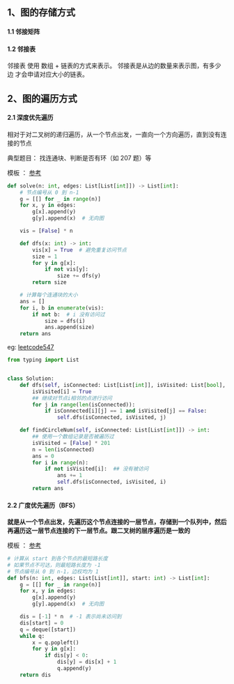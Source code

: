## 1、图的存储方式
#### 1.1 邻接矩阵
#### 1.2 邻接表

 邻接表 使用 数组 + 链表的方式来表示。 邻接表是从边的数量来表示图，有多少边 才会申请对应大小的链表。
## 2、图的遍历方式
#### 2.1 深度优先遍历

相对于对二叉树的递归遍历，从一个节点出发，一直向一个方向遍历，直到没有连接的节点

典型题目： 找连通块、判断是否有环（如 207 题）等

模板 ： [参考](https://leetcode.cn/discuss/post/3581143/fen-xiang-gun-ti-dan-tu-lun-suan-fa-dfsb-qyux/)

```python
def solve(n: int, edges: List[List[int]]) -> List[int]:
    # 节点编号从 0 到 n-1
    g = [[] for _ in range(n)]
    for x, y in edges:
        g[x].append(y)
        g[y].append(x)  # 无向图

    vis = [False] * n

    def dfs(x: int) -> int:
        vis[x] = True  # 避免重复访问节点
        size = 1
        for y in g[x]:
            if not vis[y]:
                size += dfs(y)
        return size

    # 计算每个连通块的大小
    ans = []
    for i, b in enumerate(vis):
        if not b:  # i 没有访问过
            size = dfs(i)
            ans.append(size)
    return ans
```

eg: [leetcode547](https://leetcode.cn/problems/number-of-provinces/description/)

```python
from typing import List


class Solution:
    def dfs(self, isConnected: List[List[int]], isVisited: List[bool], i: int):
        isVisited[i] = True
        ## 继续对节点i相邻的点进行访问
        for j in range(len(isConnected)):
            if isConnected[i][j] == 1 and isVisited[j] == False:
                self.dfs(isConnected, isVisited, j)

    def findCircleNum(self, isConnected: List[List[int]]) -> int:
        ## 使用一个数组记录是否被遍历过
        isVisited = [False] * 201
        n = len(isConnected)
        ans = 0
        for i in range(n):
            if not isVisited[i]:  ## 没有被访问
                ans += 1
                self.dfs(isConnected, isVisited, i)
        return ans
```
#### 2.2 广度优先遍历（BFS）
**就是从一个节点出发，先遍历这个节点连接的一层节点，存储到一个队列中，然后再遍历这一层节点连接的下一层节点。跟二叉树的层序遍历是一致的**

模板 ： [参考](https://leetcode.cn/discuss/post/3581143/fen-xiang-gun-ti-dan-tu-lun-suan-fa-dfsb-qyux/)


```python
# 计算从 start 到各个节点的最短路长度
# 如果节点不可达，则最短路长度为 -1
# 节点编号从 0 到 n-1，边权均为 1
def bfs(n: int, edges: List[List[int]], start: int) -> List[int]:
    g = [[] for _ in range(n)]
    for x, y in edges:
        g[x].append(y)
        g[y].append(x)  # 无向图

    dis = [-1] * n  # -1 表示尚未访问到
    dis[start] = 0
    q = deque([start])
    while q:
        x = q.popleft()
        for y in g[x]:
            if dis[y] < 0:
                dis[y] = dis[x] + 1
                q.append(y)
    return dis
```
